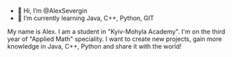 - 👋 Hi, I’m @AlexSevergin
- 🌱 I’m currently learning Java, C++, Python, GIT

My name is Alex. I am a student in "Kyiv-Mohyla Academy". I'm on the third year of "Applied Math" speciality. 
I want to create new projects, gain more knowledge in Java, C++, Python and share it with the world! 
